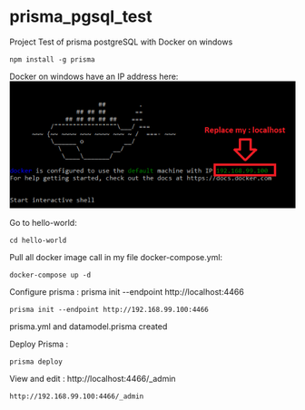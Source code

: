 # prisma_pgsql_test
Project Test of prisma postgreSQL with Docker on windows

```
npm install -g prisma
```

Docker on windows have an IP address here:
![](images/docker-on-windows.png)

Go to hello-world:
```
cd hello-world
```

Pull all docker image call in my file docker-compose.yml:
```
docker-compose up -d
```

Configure prisma : prisma init --endpoint http://localhost:4466
```
prisma init --endpoint http://192.168.99.100:4466 
```
prisma.yml and datamodel.prisma created

Deploy Prisma : 
```
prisma deploy
```

View and edit : http://localhost:4466/_admin
```
http://192.168.99.100:4466/_admin
```